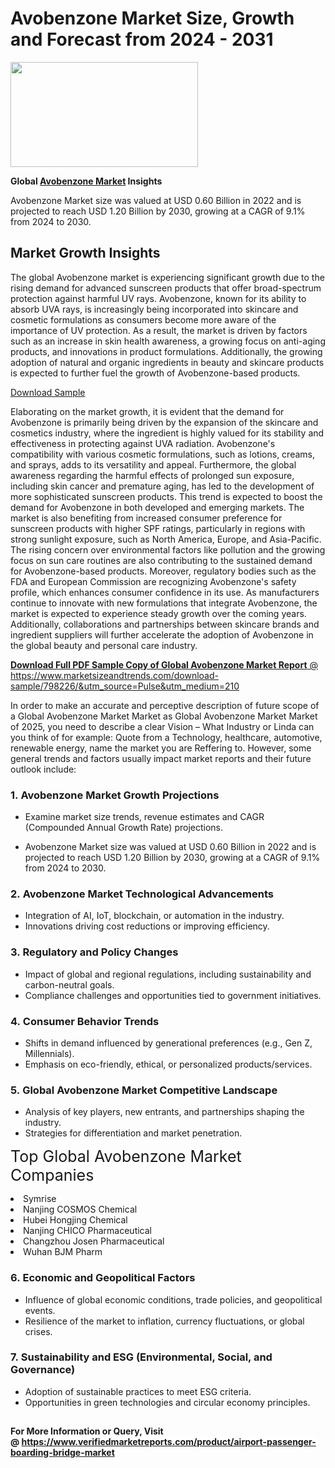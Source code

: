 <H1>Avobenzone Market Size, Growth and Forecast from 2024 - 2031</H1><img class="aligncenter size-medium wp-image-584254" src="https://thirdeyenews.in/wp-content/uploads/2024/09/Global-Market-Research-300x168.jpeg" alt="" width="300" height="168" /><p><strong>Global&nbsp;<a href="https://www.marketsizeandtrends.com/download-sample/798226/&amp;utm_source=Pulse&amp;utm_medium=210">Avobenzone Market</a> Insights</strong></p><p>Avobenzone Market size was valued at USD 0.60 Billion in 2022 and is projected to reach USD 1.20 Billion by 2030, growing at a CAGR of 9.1% from 2024 to 2030.</p><p><h2>Market Growth Insights</h2> <p>The global Avobenzone market is experiencing significant growth due to the rising demand for advanced sunscreen products that offer broad-spectrum protection against harmful UV rays. Avobenzone, known for its ability to absorb UVA rays, is increasingly being incorporated into skincare and cosmetic formulations as consumers become more aware of the importance of UV protection. As a result, the market is driven by factors such as an increase in skin health awareness, a growing focus on anti-aging products, and innovations in product formulations. Additionally, the growing adoption of natural and organic ingredients in beauty and skincare products is expected to further fuel the growth of Avobenzone-based products.</p> <p><a href="#">Download Sample</a></p> <p>Elaborating on the market growth, it is evident that the demand for Avobenzone is primarily being driven by the expansion of the skincare and cosmetics industry, where the ingredient is highly valued for its stability and effectiveness in protecting against UVA radiation. Avobenzone's compatibility with various cosmetic formulations, such as lotions, creams, and sprays, adds to its versatility and appeal. Furthermore, the global awareness regarding the harmful effects of prolonged sun exposure, including skin cancer and premature aging, has led to the development of more sophisticated sunscreen products. This trend is expected to boost the demand for Avobenzone in both developed and emerging markets. The market is also benefiting from increased consumer preference for sunscreen products with higher SPF ratings, particularly in regions with strong sunlight exposure, such as North America, Europe, and Asia-Pacific. The rising concern over environmental factors like pollution and the growing focus on sun care routines are also contributing to the sustained demand for Avobenzone-based products. Moreover, regulatory bodies such as the FDA and European Commission are recognizing Avobenzone's safety profile, which enhances consumer confidence in its use. As manufacturers continue to innovate with new formulations that integrate Avobenzone, the market is expected to experience steady growth over the coming years. Additionally, collaborations and partnerships between skincare brands and ingredient suppliers will further accelerate the adoption of Avobenzone in the global beauty and personal care industry.</p> <p><a href="#"></p><p><span class=""><strong>Download Full PDF Sample Copy of Global Avobenzone Market Report</strong> @ <a href="https://www.marketsizeandtrends.com/download-sample/798226/&amp;utm_source=Pulse&amp;utm_medium=210" target="_blank">https://www.marketsizeandtrends.com/download-sample/798226/&amp;utm_source=Pulse&amp;utm_medium=210</a></span></p><p>In order to make an accurate and perceptive description of future scope of a Global&nbsp;Avobenzone Market Market as Global&nbsp;Avobenzone Market Market of 2025, you need to describe a clear Vision &ndash; What Industry or Linda can you think of for example: Quote from a Technology, healthcare, automotive, renewable energy, name the market you are Reffering to. However, some general trends and factors usually impact market reports and their future outlook include:</p><h3>1.&nbsp;<strong>Avobenzone Market Growth Projections</strong></h3><ul><li>Examine market size trends, revenue estimates and CAGR (Compounded Annual Growth Rate) projections.</li><li><p>Avobenzone Market size was valued at USD 0.60 Billion in 2022 and is projected to reach USD 1.20 Billion by 2030, growing at a CAGR of 9.1% from 2024 to 2030.</p></li></ul><h3>2.&nbsp;<strong>Avobenzone Market Technological Advancements</strong></h3><ul><li>Integration of AI, IoT, blockchain, or automation in the industry.</li><li>Innovations driving cost reductions or improving efficiency.</li></ul><h3>3.&nbsp;<strong>Regulatory and Policy Changes</strong></h3><ul><li>Impact of global and regional regulations, including sustainability and carbon-neutral goals.</li><li>Compliance challenges and opportunities tied to government initiatives.</li></ul><h3>4.&nbsp;<strong>Consumer Behavior Trends</strong></h3><ul><li>Shifts in demand influenced by generational preferences (e.g., Gen Z, Millennials).</li><li>Emphasis on eco-friendly, ethical, or personalized products/services.</li></ul><h3>5.&nbsp;<strong>Global Avobenzone Market Competitive Landscape</strong></h3><ul><li>Analysis of key players, new entrants, and partnerships shaping the industry.</li><li>Strategies for differentiation and market penetration.</li></ul><p data-pm-slice="1 1 []"><span style="color: inherit; font-family: inherit; font-size: 25px;">Top Global Avobenzone Market Companies</span></p><div class="" data-test-id=""><p><li>Symrise</li><li> Nanjing COSMOS Chemical</li><li> Hubei Hongjing Chemical</li><li> Nanjing CHICO Pharmaceutical</li><li> Changzhou Josen Pharmaceutical</li><li> Wuhan BJM Pharm</li></p></div><h3>6.&nbsp;<strong>Economic and Geopolitical Factors</strong></h3><ul><li>Influence of global economic conditions, trade policies, and geopolitical events.</li><li>Resilience of the market to inflation, currency fluctuations, or global crises.</li></ul><h3>7.&nbsp;<strong>Sustainability and ESG (Environmental, Social, and Governance)</strong></h3><ul><li>Adoption of sustainable practices to meet ESG criteria.</li><li>Opportunities in green technologies and circular economy principles.</li></ul><h2><strong style="font-size: 14px;">For More Information or Query, Visit @&nbsp;</strong><a style="background-color: #ffffff; font-size: 14px;" href="https://www.marketsizeandtrends.com/report/avobenzone-market/" target="_blank">https://www.verifiedmarketreports.com/product/airport-passenger-boarding-bridge-market</a></h2>
